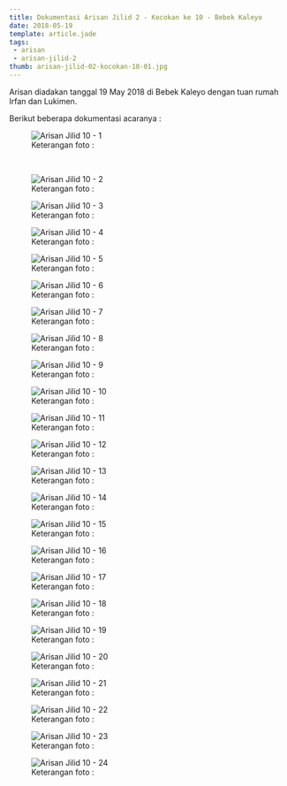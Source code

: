 ```yaml
---
title: Dokumentasi Arisan Jilid 2 - Kocokan ke 10 - Bebek Kaleyo
date: 2018-05-19
template: article.jade
tags:
 - arisan
 - arisan-jilid-2
thumb: arisan-jilid-02-kocokan-10-01.jpg
---
```


Arisan diadakan tanggal 19 May 2018 di Bebek Kaleyo dengan tuan rumah Irfan dan Lukimen.

Berikut beberapa dokumentasi acaranya :


<figure>
  <img class="lazy content-img" src="/story/assets/img/placeholder.png" data-src="/story/assets/img/arisan-jilid-02-kocokan-10-01.jpg" alt="Arisan Jilid 10 - 1" />
  <figcaption>Keterangan foto :</figcaption>
</figure>

<br/>
<span class="more"></span>

<figure>
  <img class="lazy content-img" src="/story/assets/img/placeholder.png" data-src="/story/assets/img/arisan-jilid-02-kocokan-10-02.jpg" alt="Arisan Jilid 10 - 2" />
  <figcaption>Keterangan foto :</figcaption>
</figure>

<figure>
  <img class="lazy content-img" src="/story/assets/img/placeholder.png" data-src="/story/assets/img/arisan-jilid-02-kocokan-10-03.jpg" alt="Arisan Jilid 10 - 3" />
  <figcaption>Keterangan foto :</figcaption>
</figure>

<figure>
  <img class="lazy content-img" src="/story/assets/img/placeholder.png" data-src="/story/assets/img/arisan-jilid-02-kocokan-10-04.jpg" alt="Arisan Jilid 10 - 4" />
  <figcaption>Keterangan foto :</figcaption>
</figure>

<figure>
  <img class="lazy content-img" src="/story/assets/img/placeholder.png" data-src="/story/assets/img/arisan-jilid-02-kocokan-10-05.jpg" alt="Arisan Jilid 10 - 5" />
  <figcaption>Keterangan foto :</figcaption>
</figure>

<figure>
  <img class="lazy content-img" src="/story/assets/img/placeholder.png" data-src="/story/assets/img/arisan-jilid-02-kocokan-10-06.jpg" alt="Arisan Jilid 10 - 6" />
  <figcaption>Keterangan foto :</figcaption>
</figure>

<figure>
  <img class="lazy content-img" src="/story/assets/img/placeholder.png" data-src="/story/assets/img/arisan-jilid-02-kocokan-10-07.jpg" alt="Arisan Jilid 10 - 7" />
  <figcaption>Keterangan foto :</figcaption>
</figure>

<figure>
  <img class="lazy content-img" src="/story/assets/img/placeholder.png" data-src="/story/assets/img/arisan-jilid-02-kocokan-10-08.jpg" alt="Arisan Jilid 10 - 8" />
  <figcaption>Keterangan foto :</figcaption>
</figure>

<figure>
  <img class="lazy content-img" src="/story/assets/img/placeholder.png" data-src="/story/assets/img/arisan-jilid-02-kocokan-10-09.jpg" alt="Arisan Jilid 10 - 9" />
  <figcaption>Keterangan foto :</figcaption>
</figure>

<figure>
  <img class="lazy content-img" src="/story/assets/img/placeholder.png" data-src="/story/assets/img/arisan-jilid-02-kocokan-10-10.jpg" alt="Arisan Jilid 10 - 10" />
  <figcaption>Keterangan foto :</figcaption>
</figure>

<figure>
  <img class="lazy content-img" src="/story/assets/img/placeholder.png" data-src="/story/assets/img/arisan-jilid-02-kocokan-10-11.jpg" alt="Arisan Jilid 10 - 11" />
  <figcaption>Keterangan foto :</figcaption>
</figure>

<figure>
  <img class="lazy content-img" src="/story/assets/img/placeholder.png" data-src="/story/assets/img/arisan-jilid-02-kocokan-10-12.jpg" alt="Arisan Jilid 10 - 12" />
  <figcaption>Keterangan foto :</figcaption>
</figure>

<figure>
  <img class="lazy content-img" src="/story/assets/img/placeholder.png" data-src="/story/assets/img/arisan-jilid-02-kocokan-10-13.jpg" alt="Arisan Jilid 10 - 13" />
  <figcaption>Keterangan foto :</figcaption>
</figure>

<figure>
  <img class="lazy content-img" src="/story/assets/img/placeholder.png" data-src="/story/assets/img/arisan-jilid-02-kocokan-10-14.jpg" alt="Arisan Jilid 10 - 14" />
  <figcaption>Keterangan foto :</figcaption>
</figure>

<figure>
  <img class="lazy content-img" src="/story/assets/img/placeholder.png" data-src="/story/assets/img/arisan-jilid-02-kocokan-10-15.jpg" alt="Arisan Jilid 10 - 15" />
  <figcaption>Keterangan foto :</figcaption>
</figure>

<figure>
  <img class="lazy content-img" src="/story/assets/img/placeholder.png" data-src="/story/assets/img/arisan-jilid-02-kocokan-10-16.jpg" alt="Arisan Jilid 10 - 16" />
  <figcaption>Keterangan foto :</figcaption>
</figure>

<figure>
  <img class="lazy content-img" src="/story/assets/img/placeholder.png" data-src="/story/assets/img/arisan-jilid-02-kocokan-10-17.jpg" alt="Arisan Jilid 10 - 17" />
  <figcaption>Keterangan foto :</figcaption>
</figure>

<figure>
  <img class="lazy content-img" src="/story/assets/img/placeholder.png" data-src="/story/assets/img/arisan-jilid-02-kocokan-10-18.jpg" alt="Arisan Jilid 10 - 18" />
  <figcaption>Keterangan foto :</figcaption>
</figure>

<figure>
  <img class="lazy content-img" src="/story/assets/img/placeholder.png" data-src="/story/assets/img/arisan-jilid-02-kocokan-10-19.jpg" alt="Arisan Jilid 10 - 19" />
  <figcaption>Keterangan foto :</figcaption>
</figure>

<figure>
  <img class="lazy content-img" src="/story/assets/img/placeholder.png" data-src="/story/assets/img/arisan-jilid-02-kocokan-10-20.jpg" alt="Arisan Jilid 10 - 20" />
  <figcaption>Keterangan foto :</figcaption>
</figure>

<figure>
  <img class="lazy content-img" src="/story/assets/img/placeholder.png" data-src="/story/assets/img/arisan-jilid-02-kocokan-10-21.jpg" alt="Arisan Jilid 10 - 21" />
  <figcaption>Keterangan foto :</figcaption>
</figure>

<figure>
  <img class="lazy content-img" src="/story/assets/img/placeholder.png" data-src="/story/assets/img/arisan-jilid-02-kocokan-10-22.jpg" alt="Arisan Jilid 10 - 22" />
  <figcaption>Keterangan foto :</figcaption>
</figure>

<figure>
  <img class="lazy content-img" src="/story/assets/img/placeholder.png" data-src="/story/assets/img/arisan-jilid-02-kocokan-10-23.jpg" alt="Arisan Jilid 10 - 23" />
  <figcaption>Keterangan foto :</figcaption>
</figure>

<figure>
  <img class="lazy content-img" src="/story/assets/img/placeholder.png" data-src="/story/assets/img/arisan-jilid-02-kocokan-10-24.jpg" alt="Arisan Jilid 10 - 24" />
  <figcaption>Keterangan foto :</figcaption>
</figure>

